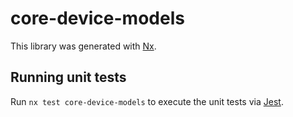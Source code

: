 # core-device-models

This library was generated with [Nx](https://nx.dev).

## Running unit tests

Run `nx test core-device-models` to execute the unit tests via [Jest](https://jestjs.io).

